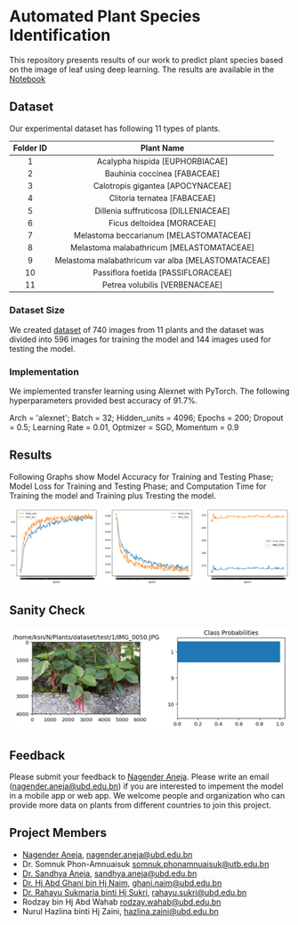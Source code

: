 # Automated Plant Species Identification

This repository presents results of our work to predict plant species based on the image of leaf using deep learning. The results are available in the [Notebook](https://github.com/naneja/plants/blob/master/02_Train.pdf)
 
## Dataset
Our experimental dataset has following 11 types of plants.

| Folder ID | Plant Name |
|:-------------:|:-------------:|
| 1   | Acalypha hispida [EUPHORBIACAE] |
| 2   | Bauhinia coccinea [FABACEAE] |
| 3   | Calotropis gigantea [APOCYNACEAE] |
| 4   | Clitoria ternatea [FABACEAE] |
| 5   | Dillenia suffruticosa [DILLENIACEAE] |
| 6   | Ficus deltoidea [MORACEAE] |
| 7   | Melastoma beccarianum [MELASTOMATACEAE] |
| 8   | Melastoma malabathricum [MELASTOMATACEAE] |
| 9   | Melastoma malabathricum var alba [MELASTOMATACEAE] |
| 10 | Passiflora foetida [PASSIFLORACEAE] |
| 11 | Petrea volubilis [VERBENACEAE] |

### Dataset Size
We created [dataset](https://www.dropbox.com/sh/t4j8t6kb7tozs0b/AAD1J0zsBrHTlIUR2BWcd71Ma?dl=0) of 740 images from 11 plants and the dataset was divided into 596 images for training the model and 144 images used for testing the model.


### Implementation
We implemented transfer learning using Alexnet with PyTorch. The following hyperparameters provided best accuracy of 91.7%.

Arch = 'alexnet'; Batch = 32; Hidden_units = 4096; Epochs = 200; Dropout = 0.5; Learning Rate = 0.01, Optmizer = SGD, Momentum = 0.9

## Results
Following Graphs show Model Accuracy for Training and Testing Phase; Model Loss for Training and Testing Phase; and Computation Time for Training the model and Training plus Tresting the model.

![Model](https://github.com/naneja/plants/blob/master/figs/model.png)

## Sanity Check
![Output](https://github.com/naneja/plants/blob/master/figs/output.png)

## Feedback
Please submit your feedback to [Nagender Aneja](http://expert.ubd.edu.bn/nagender.aneja). Please write an email (nagender.aneja@ubd.edu.bn) if you are interested to impement the model in a mobile app or web app. We welcome people and organization who can provide more data on plants from different countries to join this project. 

## Project Members
*  [Nagender Aneja](http://expert.ubd.edu.bn/nagender.aneja), nagender.aneja@ubd.edu.bn
*  Dr. Somnuk Phon-Amnuaisuk  somnuk.phonamnuaisuk@utb.edu.bn
*  [Dr. Sandhya Aneja](http://expert.ubd.edu.bn/sandhya.aneja), sandhya.aneja@ubd.edu.bn
*  [Dr. Hj Abd Ghani bin Hj Naim](http://expert.ubd.edu.bn/ghani.naim), ghani.naim@ubd.edu.bn
*  [Dr. Rahayu Sukmaria binti Hj Sukri](http://expert.ubd.edu.bn/rahayu.sukri), rahayu.sukri@ubd.edu.bn
*  Rodzay bin Hj Abd Wahab  rodzay.wahab@ubd.edu.bn 
*  Nurul Hazlina binti Hj Zaini, hazlina.zaini@ubd.edu.bn

